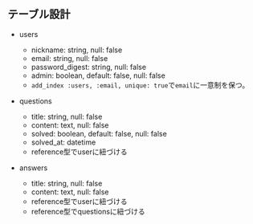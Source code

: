 ## テーブル設計

- users
  - nickname: string, null: false
  - email: string, null: false
  - password_digest: string, null: false
  - admin: boolean, default: false, null: false
  - `add_index :users, :email, unique: true`で`email`に一意制を保つ。

- questions
  - title: string, null: false
  - content: text, null: false
  - solved: boolean, default: false, null: false
  - solved_at: datetime
  - reference型でuserに紐づける

- answers
  - title: string, null: false
  - content: text, null: false
  - reference型でuserに紐づける
  - reference型でquestionsに紐づける
